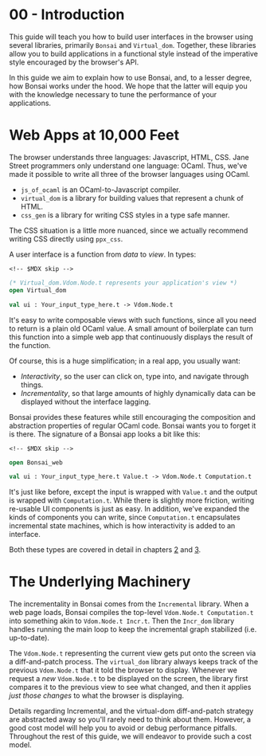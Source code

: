 # 00 - Introduction

This guide will teach you how to build user interfaces in the browser
using several libraries, primarily `Bonsai` and `Virtual_dom`. Together,
these libraries allow you to build applications in a functional style
instead of the imperative style encouraged by the browser's API.

In this guide we aim to explain how to use Bonsai, and, to a lesser
degree, how Bonsai works under the hood. We hope that the latter will
equip you with the knowledge necessary to tune the performance of your
applications.

# Web Apps at 10,000 Feet

The browser understands three languages: Javascript, HTML, CSS. Jane
Street programmers only understand one language: OCaml. Thus, we've made
it possible to write all three of the browser languages using OCaml.

-   `js_of_ocaml` is an OCaml-to-Javascript compiler.
-   `virtual_dom` is a library for building values that represent a
    chunk of HTML.
-   `css_gen` is a library for writing CSS styles in a type safe manner.

The CSS situation is a little more nuanced, since we actually recommend
writing CSS directly using `ppx_css`.

A user interface is a function from *data* to *view*. In types:

```{=html}
<!-- $MDX skip -->
```
``` ocaml
(* Virtual_dom.Vdom.Node.t represents your application's view *)
open Virtual_dom

val ui : Your_input_type_here.t -> Vdom.Node.t
```

It's easy to write composable views with such functions, since all you
need to return is a plain old OCaml value. A small amount of boilerplate
can turn this function into a simple web app that continuously displays
the result of the function.

Of course, this is a huge simplification; in a real app, you usually
want:

-   *Interactivity*, so the user can click on, type into, and navigate
    through things.
-   *Incrementality*, so that large amounts of highly dynamically data
    can be displayed without the interface lagging.

Bonsai provides these features while still encouraging the composition
and abstraction properties of regular OCaml code. Bonsai wants you to
forget it is there. The signature of a Bonsai app looks a bit like this:

```{=html}
<!-- $MDX skip -->
```
``` ocaml
open Bonsai_web

val ui : Your_input_type_here.t Value.t -> Vdom.Node.t Computation.t
```

It's just like before, except the input is wrapped with `Value.t` and
the output is wrapped with `Computation.t`. While there is slightly more
friction, writing re-usable UI components is just as easy. In addition,
we've expanded the kinds of components you can write, since
`Computation.t` encapsulates incremental state machines, which is how
interactivity is added to an interface.

Both these types are covered in detail in chapters [2](./02-dynamism.md)
and [3](./03-state.md).

# The Underlying Machinery

The incrementality in Bonsai comes from the `Incremental` library. When
a web page loads, Bonsai compiles the top-level
`Vdom.Node.t Computation.t` into something akin to `Vdom.Node.t Incr.t`.
Then the `Incr_dom` library handles running the main loop to keep the
incremental graph stabilized (i.e. up-to-date).

The `Vdom.Node.t` representing the current view gets put onto the screen
via a diff-and-patch process. The `virtual_dom` library always keeps
track of the previous `Vdom.Node.t` that it told the browser to display.
Whenever we request a *new* `Vdom.Node.t` to be displayed on the screen,
the library first compares it to the previous view to see what changed,
and then it applies *just those changes* to what the browser is
displaying.

Details regarding Incremental, and the virtual-dom diff-and-patch
strategy are abstracted away so you'll rarely need to think about them.
However, a good cost model will help you to avoid or debug performance
pitfalls. Throughout the rest of this guide, we will endeavor to provide
such a cost model.

